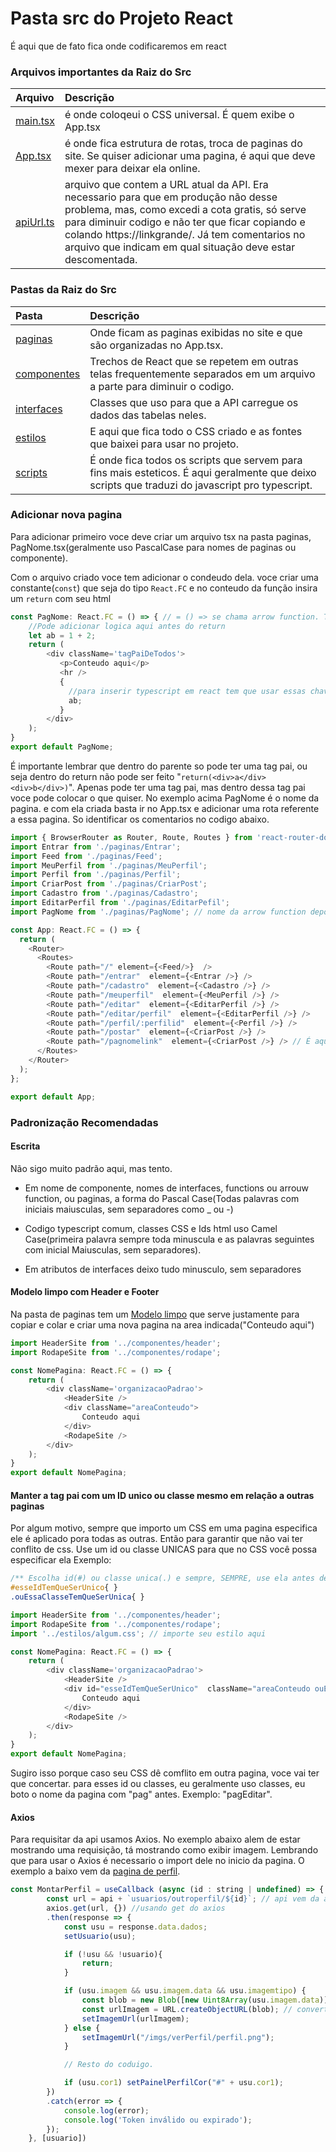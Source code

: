 # Pasta src do Projeto React
É aqui que de fato fica onde codificaremos em react

### Arquivos importantes da Raiz do Src
Arquivo | Descrição 
:---- | :--- 
[main.tsx](src/main.tsx) | é onde coloqeui o CSS universal. É quem exibe o App.tsx
[App.tsx](src/App.tsx) | é onde fica estrutura de rotas, troca de paginas do site. Se quiser adicionar uma pagina, é aqui que deve mexer para deixar ela online.
[apiUrl.ts](src/apiUrl.ts) | arquivo que contem a URL atual da API. Era necessario para que em produção não desse problema, mas, como excedi a cota gratis, só serve para diminuir codigo e não ter que ficar copiando e colando https://linkgrande/. Já tem comentarios no arquivo que indicam em qual situação deve estar descomentada.

### Pastas da Raiz do Src
Pasta | Descrição 
:---- | :--- 
[paginas](src/paginas) | Onde ficam as paginas exibidas no site e que são organizadas no App.tsx.
[componentes](src/componentes) | Trechos de React que se repetem em outras telas frequentemente separados em um arquivo a parte para diminuir o codigo.
[interfaces](src/interfaces) | Classes que uso para que a API carregue os dados das tabelas neles.
[estilos](src/estilos) | E aqui que fica todo o CSS criado e as fontes que baixei para usar no projeto.
[scripts](src/scripts) | É onde fica todos os scripts que servem para fins mais esteticos. É aqui geralmente que deixo scripts que traduzi do javascript pro typescript.

### Adicionar nova pagina
Para adicionar primeiro voce deve criar um arquivo tsx na pasta paginas, PagNome.tsx(geralmente uso PascalCase para nomes de paginas ou componente). 

Com o arquivo criado voce tem adicionar o condeudo dela.  voce criar uma constante(```const```) que seja do tipo ```React.FC``` e no conteudo da função insira um ```return``` com seu html
``` javascript
const PagNome: React.FC = () => { // = () => se chama arrow function. Toda pagina no sistema é uma.
    //Pode adicionar logica aqui antes do return
    let ab = 1 + 2;
    return (
        <div className='tagPaiDeTodos'>
           <p>Conteudo aqui</p>
           <hr />
           {
             //para inserir typescript em react tem que usar essas chaves.
             ab;
           }
        </div>
    );
}
export default PagNome;
```
É importante lembrar que dentro do parente so pode ter uma tag pai, ou seja dentro do return não pode ser feito "```return(<div>a</div><div>b</div>)```". Apenas pode ter uma tag pai, mas dentro dessa tag pai voce pode colocar o que quiser.
No exemplo acima PagNome é o nome da pagina. e com ela criada basta ir no App.tsx e adicionar uma rota referente a essa pagina. So identificar os comentarios no codigo abaixo.
``` javascript
import { BrowserRouter as Router, Route, Routes } from 'react-router-dom';
import Entrar from './paginas/Entrar';
import Feed from './paginas/Feed'; 
import MeuPerfil from './paginas/MeuPerfil';
import Perfil from './paginas/Perfil';
import CriarPost from './paginas/CriarPost';
import Cadastro from './paginas/Cadastro';
import EditarPerfil from './paginas/EditarPefil';
import PagNome from './paginas/PagNome'; // nome da arrow function depois caminho do arquivo

const App: React.FC = () => {
  return (
    <Router>
      <Routes>
        <Route path="/" element={<Feed/>}  />
        <Route path="/entrar"  element={<Entrar />} />
        <Route path="/cadastro"  element={<Cadastro />} />
        <Route path="/meuperfil"  element={<MeuPerfil />} />
        <Route path="/editar"  element={<EditarPerfil />} />
        <Route path="/editar/perfil"  element={<EditarPerfil />} />
        <Route path="/perfil/:perfilid"  element={<Perfil />} />
        <Route path="/postar"  element={<CriarPost />} />
        <Route path="/pagnomelink"  element={<CriarPost />} /> // É aqui que sua tela é adicionado ao site rodando e pode ser acessado no caminho indicaod no path /pagnomelink
      </Routes>
    </Router>
  );
};

export default App;
```
### Padronização Recomendadas 

#### Escrita
Não sigo muito padrão aqui, mas tento.

- Em nome de componente, nomes de interfaces, functions ou arrouw function, ou paginas, a forma do Pascal Case(Todas palavras com iniciais maiusculas, sem separadores como _ ou -) 

- Codigo typescript comum, classes CSS e Ids html uso Camel Case(primeira palavra sempre toda minuscula e as palavras seguintes com inicial Maiusculas, sem separadores).

- Em atributos de interfaces deixo tudo minusculo, sem separadores

#### Modelo limpo com Header e Footer
Na pasta de paginas tem um [Modelo limpo](site/src/paginas/ModeloLimpo.tsx) que serve justamente para copiar e colar e criar uma nova pagina na area indicada("Conteudo aqui")
``` javascript
import HeaderSite from '../componentes/header';
import RodapeSite from '../componentes/rodape';

const NomePagina: React.FC = () => {
    return (
        <div className='organizacaoPadrao'>
            <HeaderSite />
            <div className="areaConteudo">
                Conteudo aqui
            </div>
            <RodapeSite />
        </div>
    );
}
export default NomePagina;
```

#### Manter a tag pai com um ID unico ou classe mesmo em relação a outras paginas
Por algum motivo, sempre que importo um CSS em uma pagina especifica ele é aplicado pora todas as outras. Então para garantir que não vai ter conflito de css. Use um id ou classe UNICAS para que no CSS você possa especificar ela
 Exemplo:

``` css
/** Escolha id(#) ou classe unica(.) e sempre, SEMPRE, use ela antes de qualquer elemento html(tipo p, div, br) **/
#esseIdTemQueSerUnico{ }
.ouEssaClasseTemQueSerUnica{ }
```
``` javascript
import HeaderSite from '../componentes/header';
import RodapeSite from '../componentes/rodape';
import '../estilos/algum.css'; // importe seu estilo aqui

const NomePagina: React.FC = () => {
    return (
        <div className='organizacaoPadrao'>
            <HeaderSite />
            <div id="esseIdTemQueSerUnico"  className="areaConteudo ouEssaClasseTemQueSerUnica">
                Conteudo aqui
            </div>
            <RodapeSite />
        </div>
    );
}
export default NomePagina;
```
Sugiro isso porque caso seu CSS dê comflito em outra pagina, voce vai ter que concertar. para esses id ou classes, eu geralmente uso classes, eu boto o nome da pagina com "pag" antes. Exemplo: "pagEditar".


#### Axios
Para requisitar da api usamos Axios. No exemplo abaixo alem de estar mostrando uma requisição, tá mostrando como exibir imagem. Lembrando que para usar o Axios é necessario o import dele no inicio da pagina. O exemplo a baixo vem da [pagina de perfil](src/paginas/Perfil.tsx).
``` javascript
const MontarPerfil = useCallback (async (id : string | undefined) => {
        const url = api + `usuarios/outroperfil/${id}`; // api vem da apiUrl.ts, usaurios vem do controlador, e outroperfil é o endpont
        axios.get(url, {}) //usando get do axios
        .then(response => {
            const usu = response.data.dados;
            setUsuario(usu);

            if (!usu && !usuario){
                return;
            }

            if (usu.imagem && usu.imagem.data && usu.imagemtipo) {
                const blob = new Blob([new Uint8Array(usu.imagem.data)], { type: usu.imagemtipo }); // converte imagem em blob
                const urlImagem = URL.createObjectURL(blob); // converti imagem em url para poder ser usada em uma tag img
                setImagemUrl(urlImagem);
            } else {
                setImagemUrl("/imgs/verPerfil/perfil.png");
            }

            // Resto do coduigo.

            if (usu.cor1) setPainelPerfilCor("#" + usu.cor1);
        })
        .catch(error => {
            console.log(error);
            console.log('Token inválido ou expirado');
        });
    }, [usuario])
```


